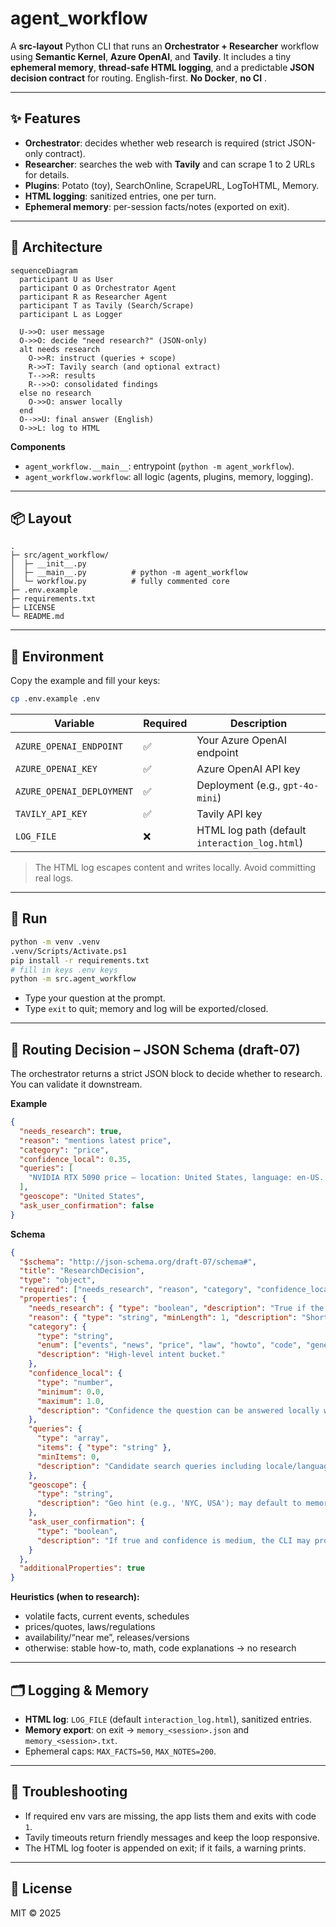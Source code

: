 # agent_workflow

A **src-layout** Python CLI that runs an **Orchestrator + Researcher** workflow using **Semantic Kernel**, **Azure OpenAI**, and **Tavily**. It includes a tiny **ephemeral memory**, **thread-safe HTML logging**, and a predictable **JSON decision contract** for routing. English-first. **No Docker**, **no CI** .

---

## ✨ Features

- **Orchestrator**: decides whether web research is required (strict JSON-only contract).
- **Researcher**: searches the web with **Tavily** and can scrape 1 to 2 URLs for details.
- **Plugins**: Potato (toy), SearchOnline, ScrapeURL, LogToHTML, Memory.
- **HTML logging**: sanitized entries, one per turn.
- **Ephemeral memory**: per-session facts/notes (exported on exit).

---

## 🧩 Architecture

```mermaid
sequenceDiagram
  participant U as User
  participant O as Orchestrator Agent
  participant R as Researcher Agent
  participant T as Tavily (Search/Scrape)
  participant L as Logger

  U->>O: user message
  O->>O: decide "need research?" (JSON-only)
  alt needs research
    O->>R: instruct (queries + scope)
    R->>T: Tavily search (and optional extract)
    T-->>R: results
    R-->>O: consolidated findings
  else no research
    O->>O: answer locally
  end
  O-->>U: final answer (English)
  O->>L: log to HTML
```

**Components**
- `agent_workflow.__main__`: entrypoint (`python -m agent_workflow`).
- `agent_workflow.workflow`: all logic (agents, plugins, memory, logging).

---

## 📦 Layout

```text
.
├─ src/agent_workflow/
│  ├─ __init__.py
│  ├─ __main__.py          # python -m agent_workflow
│  └─ workflow.py          # fully commented core
├─ .env.example
├─ requirements.txt
├─ LICENSE
└─ README.md
```

---

## 🔐 Environment

Copy the example and fill your keys:

```bash
cp .env.example .env
```

| Variable                  | Required | Description                                   |
|---------------------------|----------|-----------------------------------------------|
| `AZURE_OPENAI_ENDPOINT`   | ✅       | Your Azure OpenAI endpoint                    |
| `AZURE_OPENAI_KEY`        | ✅       | Azure OpenAI API key                          |
| `AZURE_OPENAI_DEPLOYMENT` | ✅       | Deployment (e.g., `gpt-4o-mini`)              |
| `TAVILY_API_KEY`          | ✅       | Tavily API key                                |
| `LOG_FILE`                | ❌       | HTML log path (default `interaction_log.html`)|

> The HTML log escapes content and writes locally. Avoid committing real logs.

---

## 🚀 Run

```bash
python -m venv .venv
.venv/Scripts/Activate.ps1
pip install -r requirements.txt
# fill in keys .env keys
python -m src.agent_workflow
```

- Type your question at the prompt.
- Type `exit` to quit; memory and log will be exported/closed.

---

## 📜 Routing Decision – JSON Schema (draft-07)

The orchestrator returns a strict JSON block to decide whether to research. You can validate it downstream.

**Example**
```json
{
  "needs_research": true,
  "reason": "mentions latest price",
  "category": "price",
  "confidence_local": 0.35,
  "queries": [
    "NVIDIA RTX 5090 price — location: United States, language: en-US. Context: 2025-08-22."
  ],
  "geoscope": "United States",
  "ask_user_confirmation": false
}
```

**Schema**
```json
{
  "$schema": "http://json-schema.org/draft-07/schema#",
  "title": "ResearchDecision",
  "type": "object",
  "required": ["needs_research", "reason", "category", "confidence_local", "queries", "geoscope", "ask_user_confirmation"],
  "properties": {
    "needs_research": { "type": "boolean", "description": "True if the answer requires web research." },
    "reason": { "type": "string", "minLength": 1, "description": "Short human explanation." },
    "category": {
      "type": "string",
      "enum": ["events", "news", "price", "law", "howto", "code", "general"],
      "description": "High-level intent bucket."
    },
    "confidence_local": {
      "type": "number",
      "minimum": 0.0,
      "maximum": 1.0,
      "description": "Confidence the question can be answered locally without research."
    },
    "queries": {
      "type": "array",
      "items": { "type": "string" },
      "minItems": 0,
      "description": "Candidate search queries including locale/language hints."
    },
    "geoscope": {
      "type": "string",
      "description": "Geo hint (e.g., 'NYC, USA'); may default to memory or a country."
    },
    "ask_user_confirmation": {
      "type": "boolean",
      "description": "If true and confidence is medium, the CLI may prompt user to confirm research."
    }
  },
  "additionalProperties": true
}
```

**Heuristics (when to research):**
- volatile facts, current events, schedules
- prices/quotes, laws/regulations
- availability/“near me”, releases/versions
- otherwise: stable how-to, math, code explanations → no research

---

## 🗂️ Logging & Memory

- **HTML log**: `LOG_FILE` (default `interaction_log.html`), sanitized entries.
- **Memory export**: on exit → `memory_<session>.json` and `memory_<session>.txt`.
- Ephemeral caps: `MAX_FACTS=50`, `MAX_NOTES=200`.

---

## 🔧 Troubleshooting

- If required env vars are missing, the app lists them and exits with code `1`.
- Tavily timeouts return friendly messages and keep the loop responsive.
- The HTML log footer is appended on exit; if it fails, a warning prints.

---

## 📄 License

MIT © 2025
